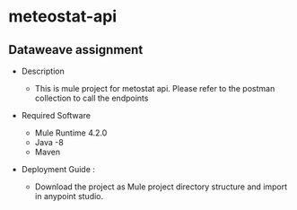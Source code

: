 # meteostat-api
## Dataweave assignment
* Description
  - This is mule project for metostat api. Please refer to the postman collection to call the endpoints
 
* Required Software 
  - Mule Runtime 4.2.0
  - Java -8
  - Maven

* Deployment Guide :
  - Download the project as Mule project directory structure and import in anypoint studio.

